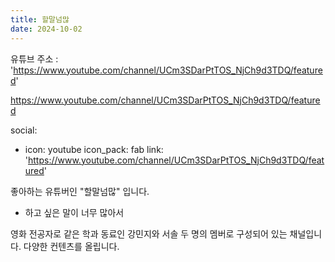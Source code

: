 ```yaml
---
title: 할말넘많
date: 2024-10-02
---
```


유튜브 주소 : 'https://www.youtube.com/channel/UCm3SDarPtTOS_NjCh9d3TDQ/featured' 

https://www.youtube.com/channel/UCm3SDarPtTOS_NjCh9d3TDQ/featured

social:
  - icon: youtube
    icon_pack: fab
    link: 'https://www.youtube.com/channel/UCm3SDarPtTOS_NjCh9d3TDQ/featured'

좋아하는 유튜버인 "할말넘많" 입니다. 

<!--more-->

- 하고 싶은 말이 너무 많아서

영화 전공자로 같은 학과 동료인 강민지와 서솔 두 명의 멤버로 구성되어 있는 채널입니다. 다양한 컨텐츠를 올립니다. 

 
